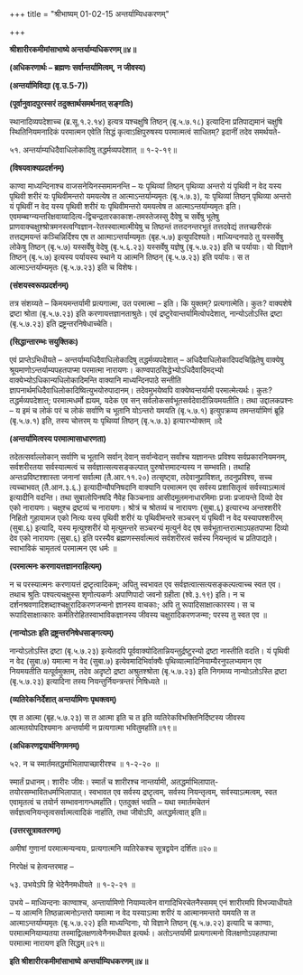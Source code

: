 +++
title = "श्रीभाष्यम् 01-02-15 अन्तर्याम्यिधकरणम्"

+++
<div claऽऽ="elementor-widget-container">

**श्रीशारीरकमीमांसाभाष्ये अन्तर्याम्यधिकरणम्॥४॥**

**(अधिकरणार्थः – ब्रह्मणः सर्वान्तर्यामित्वम्, न जीवस्य)**

**(अन्तर्यामिविद्या (वृ.उ.5-7))**

**(पूर्वानुवादपुरस्सरं तदुक्तार्थसमर्थनात् सङ्गतिः)**

स्थानादिव्यपदेशाच्च (ब्र.सू.१.२.१४) इत्यत्र यश्चक्षुषि तिष्ठन् (बृ.५.७.१८) इत्यादिना प्रतिपाद्यमानं चक्षुषि स्थितिनियमनादिकं परमात्मन एवेति सिद्धं कृत्वाऽक्षिपुरुषस्य परमात्मत्वं साधितम्? इदानीं तदेव समर्थयते-

५१. अन्तर्याम्यधिदैवाधिलोकादिषु तद्धर्मव्यपदेशात् ॥ १-२-१९॥

**(विषयवाक्यप्रदर्शनम्)**

काण्वा माध्यन्दिनाश्च वाजसनेयिनस्समामनन्ति – यः पृथिव्यां तिष्ठन् पृथिव्या अन्तरो यं पृथिवी न वेद यस्य पृथिवी शरीरं यः पृथिवीमन्तरो यमयत्येष त आत्माऽन्तर्याम्यमृतः (बृ.५.७.३), यः पृथिव्यां तिष्ठन् पृथिव्या अन्तरो यं पृथिवीं न वेद यस्य पृथिवी शरीरं यः पृथिवीमन्तरो यमयत्वेष त आत्माऽन्तर्याम्यमृतः इति। एवमम्ब्वग्न्यन्तरिक्षवाय्वादित्य-द्विचन्द्रतारकाकाश-तमस्तेजस्सु दैवेषु च सर्वेषु भूतेषु प्राणवाक्चक्षुश्श्रोत्रमनस्त्वग्विज्ञान-रेतस्स्वात्मात्मीयेषु च तिष्ठन्तं तत्तदनन्तरभूतं तत्तदवेद्यं तत्तच्छरीरकं तत्तद्यमयन्तं कञ्चिन्निर्दिश्य एष त आत्माऽन्तर्याम्यमृतः (बृह.५.७) इत्युपदिश्यते। माध्यिन्दनपाठे तु यस्सर्वेषु लोकेषु तिष्ठन् (बृ.५.७) यस्सर्वेषु वेदेषु (बृ.५.६.२३) यस्सर्वेषु यज्ञेषु (बृ.५.७.२३) इति च पर्यायाः। यो विज्ञाने तिष्ठन् (बृ.५.७) इत्यस्य पर्यायस्य स्थाने य आत्मनि तिष्ठन् (बृ.५.७.२३) इति पर्यायः। स त आत्माऽन्तर्याम्यमृतः (बृ.५.७.२३) इति च विशेषः।

**(संशयस्वरूपप्रदर्शनम्)**

तत्र संशय्यते – किमयमन्तर्यामी प्रत्यगात्मा, उत परमात्मा – इति। कि युक्तम्? प्रत्यगात्मेति। कुतः? वाक्यशेषे द्रष्टा श्रोता (बृ.५.७.२३) इति करणायत्तज्ञानताश्रुतेः। एवं द्रष्टुरेवान्तर्यामित्वोपदेशात्, नान्योऽतोऽस्ति द्रष्टा (बृ.५.७.२३) इति द्रष्ट्रन्तरनिषेधाच्चेति।

**(सिद्धान्तारम्भः सयुक्तिकः)**

एवं प्राप्तेऽभिधीयते – अन्तर्याम्यधिदैवाधिलोकादिषु तद्धर्मव्यपदेशात् –
अधिदैवाधिलोकादिपदचिह्नितेषु वाक्येषु श्रूयमाणोऽन्तर्याम्यपहतपाप्मा परमात्मा नारायणः। काण्वपाठसिद्धेभ्योऽधिदैवादिमद्भ्यो वाक्येभ्योऽधिकान्यधिलोकादिमन्ति वाक्यानि माध्यन्दिनपाठे सन्तीति ज्ञापनार्थमधिदैवाधिलोकादिष्वित्युभयोरुपादानम्। तदेवमुभयेष्वपि वाक्येष्वन्तर्यामी परमात्मेत्यर्थः। कुतः? तद्धर्मव्यपदेशात्; परमात्मधर्मो ह्ययम्, यदेक एव सन् सर्वलोकसर्वभूतसर्वदेवादीन्नियमयतीति। तथा उद्दालकप्रश्नः – य इमं च लोकं परं च लोकं सर्वाणि च भूतानि योऽन्तरो यमयति (बृ.५.७.१) इत्युपक्रम्य तमन्तर्यामिणं ब्रूहि (बृ.५.७.१) इति, तस्य चोत्तरम् यः पृथिव्यां तिष्ठन् (बृ.५.७.३) इत्यारभ्योक्तम् ॥दे

**(अन्तर्यामित्वस्य परमात्मासाधारणता)**

तदेतत्सर्वाल्लोकान् सर्वाणि च भूतानि सर्वान् देवान् सर्वान्वेदान् सर्वांश्च यज्ञानन्तः प्रविश्य सर्वप्रकारनियमनम्, सर्वशरीरतया सर्वस्यात्मत्वं च सर्वज्ञात्सत्यसङ्कल्पात् पुरुषोत्तमादन्यस्य न सम्भवति। तथाहि अन्तःप्रविष्टश्शास्ता जनानां सर्वात्मा (तै.आर.११.२०) तत्सृष्ट्वा, तदेवानुप्राविशत्, तदनुप्रविश्य, सच्च त्यच्चाभवत् (तै.आन.३.६.) इत्यादीन्यौपनिषदानि वाक्यानि परमात्मन एव सर्वस्य प्रशासितृत्वं सर्वस्याऽत्मत्वं इत्यादीनि वदन्ति। तथा सुबालोपिनषदि नैवेह किञ्चनाग्र आसीदमूलमनाधारमिमाः प्रजाः प्रजायन्ते दिव्यो देव एको नारायणः। चक्षुश्च द्रष्टव्यं च नारायणः। श्रोत्रं च श्रोतव्यं च नारायणः (सुबा.६) इत्यारभ्य अन्तश्शरीरे निहितो गुहायामज एको नित्यः यस्य पृथिवी शरीरं यः पृथिवीमन्तरे सञ्चरन् यं पृथिवी न वेद यस्यापश्शरीरम् (सुबा.६) इत्यादि, यस्य मृत्युश्शरीरं यो मृत्युमन्तरे सञ्चरन्यं मृत्युर्न वेद एष सर्वभूतान्तरात्माऽपहतपाप्मा दिव्यो देव एको नारायणः (सुबा.६) इति परस्यैव ब्रह्मणस्सर्वात्मत्वं सर्वशरीरत्वं सर्वस्य नियन्तृत्वं च प्रतिपाद्यते। स्वाभाविकं चामृतत्वं परमात्मन एव धर्मः ॥

**(परमात्मनः करणायत्तज्ञानराहित्यम्)**

न च परस्यात्मनः करणायत्तं द्रष्टृत्वादिकम्; अपितु स्वभावत एव सर्वज्ञत्वात्सत्यसङ्कल्पत्वाच्च स्वत एव। तथाच श्रुतिः पश्यत्यचक्षुस्स शृणोत्यकर्णः अपाणिपादो जवनो ग्रहीता (श्वे.३.१९) इति। न च दर्शनश्रवणादिशब्दाश्चक्षुरादिकरणजन्मनो ज्ञानस्य वाचकाः; अपि तु रूपादिसाक्षात्कारस्य। स च रूपादिसाक्षात्कारः कर्मतिरोहितस्वाभाविकज्ञानस्य जीवस्य चक्षुरादिकरणजन्मा; परस्य तु स्वत एव
॥

**(नान्योऽतः इति द्रष्ट्रन्तरनिषेधसाङ्गत्यम्)**

नान्योऽतोऽस्ति द्रष्टा (बृ.५.७.२३) इत्येतदपि पूर्ववाक्योदितान्नियन्तुर्द्रष्टुरन्यो द्रष्टा नास्तीति वदति। यं पृथिवी न वेद (सुबा.७) यमात्मा न वेद (सुबा.७) इत्येवमादिभिर्वाक्यैः पृथिव्यात्मादिनियाम्यैरनुपलभ्यमान एव नियमयतीति यत्पूर्वमुक्तम्, तदेव अदृष्टो द्रष्टा अश्रुतश्श्रोता (बृ.५.७.२३) इति निगमय्य नान्योऽतोऽस्ति द्रष्टा (बृ.५.७.२३) इत्यादिना तस्य नियन्तुर्नियन्त्रन्तरं निषिध्यते ॥

**(व्यतिरेकनिर्देशात् अन्तर्यामिणः पृथक्त्वम्)**

एष त आत्मा (बृह.५.७.२३) स त आत्मा इति च त इति व्यतिरेकविभक्तिनिर्दिष्टस्य जीवस्य आत्मतयोपदिश्यमानः अन्तर्यामी न प्रत्यगात्मा भवितुमर्हाति॥१९॥

**(अधिकरणद्वयार्थनिगमनम्)**

५२. न च स्मार्तमतद्धर्माभिलापाच्छारीरश्च ॥ १-२-२० ॥

स्मार्तं प्रधानम्। शारीरः जीवः। स्मार्तं च शारीरश्च नान्तर्यामी, अतद्धर्माभिलापात्- तयोरसम्भावितधर्माभिलापात्। स्वभावत एव सर्वस्य द्रष्टृत्वम्, सर्वस्य नियन्तृत्वम्, सर्वस्याऽत्मत्वम्, स्वत एवामृतत्वं च तयोर्न सम्भावनागन्धमर्हाति। एतदुक्तं भवति – यथा स्मार्तमचेतनं सर्वज्ञत्वनियन्तृत्वसर्वात्मत्वादिकं नार्हाति, तथा जीवोऽपि, अतद्धर्मत्वात् इति॥

**(उत्तरसूत्रावतरणम्)**

अमीषां गुणानां परमात्मन्यन्वयः, प्रत्यगात्मनि व्यतिरेकश्च सूत्रद्वयेन दर्शितः॥२०॥

निरपेक्षं च हेत्वन्तरमाह –

५३. उभयेऽपि हि भेदेनैनमधीयते ॥ १-२-२१ ॥

उभये – माध्यिन्दनाः काण्वाश्च, अन्तार्यामिणो नियाम्यत्वेन वागादिभिरचेतनैस्समम् एनं शारीरमपि विभज्याधीयते – य आत्मनि तिष्ठन्नात्मनोऽन्तरो यमात्मा न वेद यस्याऽत्मा शरीरं य आत्मानमन्तरो यमयति स त आत्माऽन्तर्याम्यमृतः (बृ.५.७.२२) इति माध्यन्दिनाः, यो विज्ञाने तिष्ठन् (बृ.५.७.२२) इत्यादि च काण्वाः, परमात्मनियाम्यतया तस्माद्विलक्षणत्वेनैनमधीयत इत्यर्थः। अतोऽन्तर्यामी प्रत्यगात्मनो विलक्षणोऽपहतपाप्मा परमात्मा नारायण इति सिद्धम्॥२१॥

**इति श्रीशारीरकमीमांसाभाष्ये अन्तर्याम्यिधकरणम्॥४॥**

</div>
